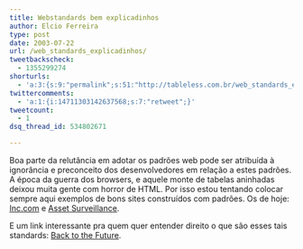 ```yaml
---
title: Webstandards bem explicadinhos
author: Elcio Ferreira
type: post
date: 2003-07-22
url: /web_standards_explicadinhos/
tweetbackscheck:
  - 1355299274
shorturls:
  - 'a:3:{s:9:"permalink";s:51:"http://tableless.com.br/web_standards_explicadinhos";s:7:"tinyurl";s:26:"http://tinyurl.com/3dc8fga";s:4:"isgd";s:19:"http://is.gd/mimyiO";}'
twittercomments:
  - 'a:1:{i:14711303142637568;s:7:"retweet";}'
tweetcount:
  - 1
dsq_thread_id: 534802671

---
```

Boa parte da relutância em adotar os padrões web pode ser atribuída à ignorância e preconceito dos desenvolvedores em relação a estes padrões. A época da guerra dos browsers, e aquele monte de tabelas aninhadas deixou muita gente com horror de HTML. Por isso estou tentando colocar sempre aqui exemplos de bons sites construídos com padrões. Os de hoje: [Inc.com][1] e [Asset Surveillance][2].
              
E um link interessante pra quem quer entender direito o que são esses tais standards: [Back to the Future][3].

 [1]: http://www.inc.com
 [2]: http://www.assetsurveillance.com.au/
 [3]: http://realworldstyle.com/portland03/ "CSS, Markup and Standards: Back to the Future"